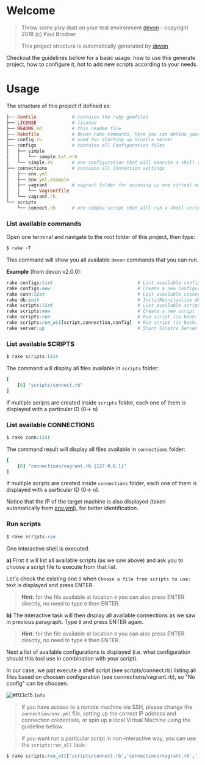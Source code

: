 # Welcome
>Throw some pixy dust on your test environment
>[devon](https://github.com/paulbrodner/devon)  - copyright 2018 (c) Paul Brodner

> This project structure is automatically generated by [devon](https://github.com/paulbrodner/devon) 

Checkout the guidelines bellow for a basic usage: how to use this generate project, how to configure it, hot to add new scripts according to your needs.

# Usage
The structure of this project if defined as:
```ruby
├── Gemfile             # contains the ruby gemfiles
├── LICENSE             # license
├── README.md           # this readme file
├── Rakefile            # devon rake commands, here you can define your own commands too if you like
├── config.ru           # used for starting up Sinatra server
├── configs             # contains all Configuration files
│   ├── simple
│   │   └── sample.txt.erb
│   └── simple.rb       # one configuration that will execute a shell script    
├── connections         # contains all Connextion settings
│   ├── env.yml
│   ├── env.yml.example
│   ├── vagrant         # vagrant folder for spinning up one virtual machine for testing purposes
│   │   └── Vagrantfile
│   └── vagrant.rb
└── scripts
    └── connect.rb      # one simple script that will run a shell script if connection is succesfull
```

### List available commands

Open one terminal and navigate to the root folder of this project, then type:

```ruby
$ rake -T
```
This command will show you all available `devon` commands that you can run.

**Example** (from devon v2.0.0):

```ruby
rake configs:list                               # List available configurations
rake configs:new                                # Create a new Configuration
rake conn:list                                  # List available connections
rake db:init                                    # Initi/Reinitialize db
rake scripts:list                               # List available scripts
rake scripts:new                                # Create a new script
rake scripts:run                                # Run script (in bash: rake scripts:run CMD=1,2,3 INTERACTIVE=TRUE)
rake scripts:run_all[script,connection,config]  # Run script (in bash: rake scripts:run CMD=1,2,3 INTERACTIVE=TRUE)
rake server:up                                  # Start Sinatra Server
```

### List available SCRIPTS

```ruby
$ rake scripts:list 
```

The command will display all files available in `scripts` folder:

```ruby
[
    [0] "scripts/connect.rb"
]
```
If multiple scripts are created inside `scripts` folder, each one of them is displayed with a particular ID (0-> n)

### List available CONNECTIONS

```ruby
$ rake conn:list
```

The command result will display all files available in `connections` folder:
```ruby
[
    [0] "connections/vagrant.rb {127.0.0.1}"
]
```
If multiple scripts are created inside `connections` folder, each one of them is displayed with a particular ID (0-> n).

Notice that the IP of the target machine is also displayed (taken automatically from [env.yml](connections/env.yml)), for better identification.

### Run scripts

```ruby
$ rake scripts:run
```
One interactive shell is executed. 

**a)** First it will list all available scripts (as we saw above) and ask you to choose a script file to execute from that list.

Let's check the existing one `0` when `Choose a file from scripts to use:` text is displayed and press ENTER.

>**Hint:** for the file available at location `0` you can also press ENTER directly, no need to type `0` then ENTER.

**b)** The interactive task will then display all available connections as we saw in previous paragraph. Type `0` and press ENTER again.

>**Hint:** for the file available at location `0` you can also press ENTER directly, no need to type `0` then ENTER.

Next a list of available configurations is displayed (i.e. what configuration should this tool use in combination with your script). 

In our case, we just execute a shell script (see scripts/connect.rb) listing all files based on choosen configuration (see connections/vagrant.rb), so "No config" can be choosen.  

![#f03c15](https://placehold.it/15/f03c15/000000?text=+) `Info`
> If you have access to a remote machine via SSH, please change the `connection/env.yml` file, setting up the correct IP address and connection credentials, or spin up a local Virtual Machine using the guideline bellow.

> If you want run a particular script in non-interactive way, you can use the `scripts:run_all` task:
```ruby
$ rake scripts:run_all['scripts/connect.rb','connections/vagrant.rb','']
```